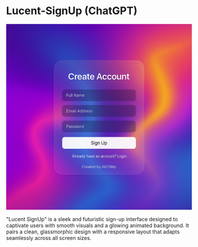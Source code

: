 # Lucent-SignUp (ChatGPT)

![My Screenshot](Images/Image1.png)

"Lucent SignUp" is a sleek and futuristic sign-up interface designed to captivate users with smooth visuals and a glowing animated background. It pairs a clean, glassmorphic design with a responsive layout that adapts seamlessly across all screen sizes.
